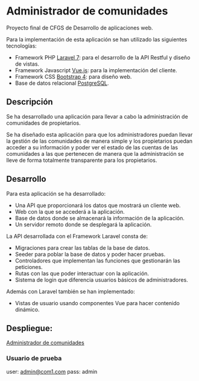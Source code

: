 # Administrador de comunidades

Proyecto final de CFGS de Desarrollo de aplicaciones web.

Para la implementación de esta aplicación se han utilizado las siguientes tecnologías:
- Framework PHP [Laravel 7](https://laravel.com/): para el desarrollo de la API Restful y diseño de vistas.
- Framework Javascript [Vue.js](https://vuejs.org/): para la implementación del cliente.
- Framework CSS [Bootstrap 4](https://getbootstrap.com/): para diseño web.
- Base de datos relacional [PostgreSQL](https://www.postgresql.org/).

## Descripción

Se ha desarrollado una aplicación para llevar a cabo la administración de comunidades de propietarios.

Se ha diseñado esta aplicación para que los administradores puedan llevar la gestión de las comunidades de manera simple y los propietarios puedan acceder a su información y poder ver el estado de las cuentas de las comunidades a las que pertenecen de manera que la administración se lleve de forma totalmente transparente para los propietarios.

## Desarrollo

Para esta aplicación se ha desarrollado:
- Una API que proporcionará los datos que mostrará un cliente web.
- Web con la que se accederá a la aplicación.
- Base de datos donde se almacenará la información de la aplicación.
- Un servidor remoto donde se desplegará la aplicación.

La API desarrollada con el Framework Laravel consta de:
- Migraciones para crear las tablas de la base de datos.
- Seeder para poblar la base de datos y poder hacer pruebas.
- Controladores que implementan las funciones que gestionarán las peticiones.
- Rutas con las que poder interactuar con la aplicación.
- Sistema de login que diferencia usuarios básicos de administradores.

Además con Laravel también se han implementado:

- Vistas de usuario usando componentes Vue para hacer contenido dinámico.


## Despliegue:


[Administrador de comunidades](http://enavarro.sytes.net)

### Usuario de prueba

user: admin@com1.com
pass: admin

